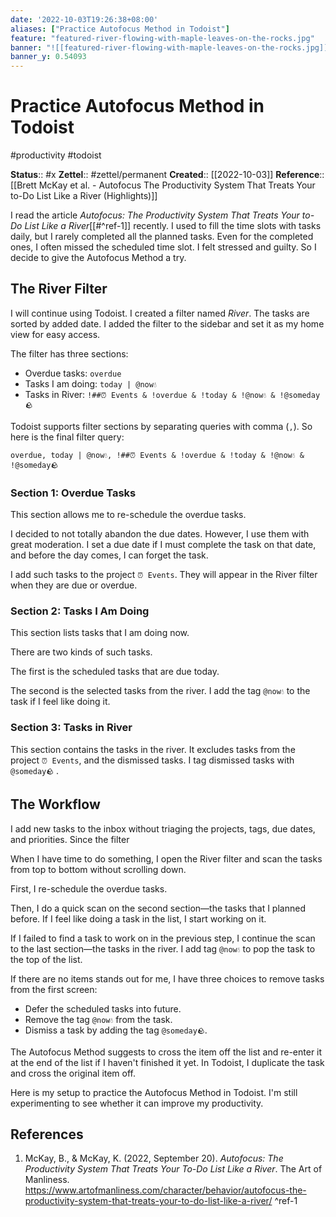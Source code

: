 ```yaml
---
date: '2022-10-03T19:26:38+08:00'
aliases: ["Practice Autofocus Method in Todoist"]
feature: "featured-river-flowing-with-maple-leaves-on-the-rocks.jpg"
banner: "![[featured-river-flowing-with-maple-leaves-on-the-rocks.jpg]]"
banner_y: 0.54093
---
```

# Practice Autofocus Method in Todoist

#productivity #todoist

**Status**:: #x
**Zettel**:: #zettel/permanent
**Created**:: [[2022-10-03]]
**Reference**:: [[Brett McKay et al. - Autofocus The Productivity System That Treats Your to-Do List Like a River (Highlights)]]

I read the article *Autofocus: The Productivity System That Treats Your to-Do List Like a River*[[#^ref-1]] recently. I used to fill the time slots with tasks daily, but I rarely completed all the planned tasks. Even for the completed ones, I often missed the scheduled time slot. I felt stressed and guilty. So I decide to give the Autofocus Method a try.

<!--more-->

## The River Filter

I will continue using Todoist. I created a filter named *River*. The tasks are sorted by added date. I added the filter to the sidebar and set it as my home view for easy access.

The filter has three sections:

- Overdue tasks: `overdue`
- Tasks I am doing: `today | @now💧`
- Tasks in River: `!##⏰ Events & !overdue & !today & !@now💧 & !@someday🪨`

Todoist supports filter sections by separating queries with comma (`,`). So here is the final filter query:

```
overdue, today | @now💧, !##⏰ Events & !overdue & !today & !@now💧 & !@someday🪨
```

### Section 1: Overdue Tasks

This section allows me to re-schedule the overdue tasks.

I decided to not totally abandon the due dates. However, I use them with great moderation. I set a due date if I must complete the task on that date, and before the day comes, I can forget the task.

I add such tasks to the project `⏰ Events`. They will appear in the River filter when they are due or overdue.

### Section 2: Tasks I Am Doing

This section lists tasks that I am doing now.

There are two kinds of such tasks.

The first is the scheduled tasks that are due today.

The second is the selected tasks from the river. I add the tag `@now💧` to the task if I feel like doing it.

### Section 3: Tasks in River

This section contains the tasks in the river. It excludes tasks from the project `⏰ Events`, and the dismissed tasks. I tag dismissed tasks with `@someday🪨` .

## The Workflow

I add new tasks to the inbox without triaging the projects, tags, due dates, and priorities. Since the filter

When I have time to do something, I open the River filter and scan the tasks from top to bottom without scrolling down.

First, I re-schedule the overdue tasks.

Then, I do a quick scan on the second section—the tasks that I planned before. If I feel like doing a task in the list, I start working on it.

If I failed to find a task to work on in the previous step, I continue the scan to the last section—the tasks in the river. I add tag `@now💧` to pop the task to the top of the list.

If there are no items stands out for me, I have three choices to remove tasks from the first screen:

- Defer the scheduled tasks into future.
- Remove the tag `@now💧` from the task.
- Dismiss a task by adding the tag `@someday🪨`.

The Autofocus Method suggests to cross the item off the list and re-enter it at the end of the list if I haven't finished it yet. In Todoist, I duplicate the task and cross the original item off.

Here is my setup to practice the Autofocus Method in Todoist. I'm still experimenting to see whether it can improve my productivity.

## References

1. McKay, B., & McKay, K. (2022, September 20). *Autofocus: The Productivity System That Treats Your To-Do List Like a River*. The Art of Manliness. <https://www.artofmanliness.com/character/behavior/autofocus-the-productivity-system-that-treats-your-to-do-list-like-a-river/> ^ref-1